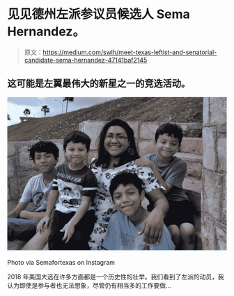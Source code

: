 # 见见德州左派参议员候选人 Sema Hernandez。

> 原文：<https://medium.com/swlh/meet-texas-leftist-and-senatorial-candidate-sema-hernandez-47141baf2145>

## 这可能是左翼最伟大的新星之一的竞选活动。

![](img/c162fbac9dfcdc76b08f85e3043770ad.png)

Photo via Semafortexas on Instagram

2018 年美国大选在许多方面都是一个历史性的壮举。我们看到了左派的动员，我认为即使是参与者也无法想象，尽管仍有相当多的工作要做…